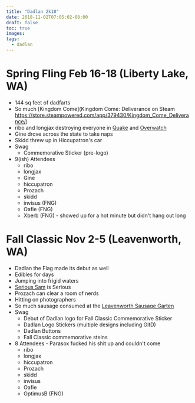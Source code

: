 ```yaml
---
title: "Dadlan 2k18"
date: 2018-11-02T07:05:02-08:00
draft: false
toc: true
images:
tags:
  - dadlan
---
```


# Spring Fling Feb 16-18 (Liberty Lake, WA)
- 144 sq feet of dadfarts
- So much [Kingdom Come](Kingdom Come: Deliverance on Steam
https://store.steampowered.com/app/379430/Kingdom_Come_Deliverance/)
- ribo and longjax destroying everyone in [Quake](https://store.steampowered.com/app/2200/Quake_III_Arena/) and [Overwatch](https://eu.shop.battle.net/en-gb/product/overwatch?blzcmp=blizzard_hp_Overwatch_card)
- Gine drove across the state to take naps
- Skidd threw up in Hiccupatron's car
- Swag
  - Commemorative Sticker (pre-logo)
- 9(ish) Attendees
  - ribo
  - longjax
  - Gine
  - hiccupatron
  - Prozach
  - skidd
  - invisus (FNG)
  - Oafie (FNG)
  - Xberb (FNG) - showed up for a hot minute but didn't hang out long

# Fall Classic Nov 2-5 (Leavenworth, WA)
- Dadlan the Flag made its debut as well
- Edibles for days
- Jumping into frigid waters
- [Serious Sam](https://store.steampowered.com/agecheck/app/41000/) is Serious
- Prozach can clear a room of nerds
- Hitting on photographers
- So much sausage consumed at the [Leavenworth Sausage Garten](https://www.viscontis.com/sausage-garten/)
- Swag
  - Debut of Dadlan logo for Fall Classic Commemorative Sticker
  - Dadlan Logo Stickers (multiple designs including GitD)
  - Dadlan Buttons
  - Fall Classic commemorative steins
- 8 Attendees - Parasox fucked his shit up and couldn't come
  - ribo
  - longjax
  - hiccupatron
  - Prozach
  - skidd
  - invisus
  - Oafie
  - OptimusB (FNG)

